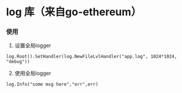 # log 库（来自go-ethereum）

### 使用

1. 设置全局logger

```api
log.Root().SetHandler(log.NewFileLvlHandler("app.log", 1024*1024, "debug"))
```

2. 使用全局logger

```api
log.Info("some msg here","err",err)
```
